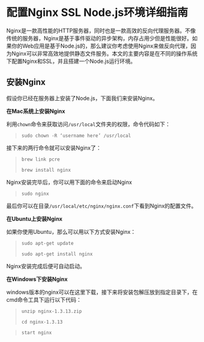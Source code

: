 # 配置Nginx SSL Node.js环境详细指南

Nginx是一款高性能的HTTP服务器，同时也是一款高效的反向代理服务器。不像传统的服务器，Nginx是基于事件驱动的异步架构，内存占用少但是性能很好。如果你的Web应用是基于Node.js的，那么建议你考虑使用Nginx来做反向代理，因为Nginx可以非常高效地提供静态文件服务。本文的主要内容是在不同的操作系统下配置Nginx和SSL，并且搭建一个Node.js运行环境。

## 安装Nginx

假设你已经在服务器上安装了Node.js，下面我们来安装Nginx。

**在Mac系统上安装Nginx**

利用`chown`命令来获取访问`/usr/local`文件夹的权限，命令代码如下：

> `sudo chown -R ‘username here’ /usr/local`

接下来的两行命令就可以安装Nginx了：

> `brew link pcre`
>
> `brew install nginx`

Nginx安装完毕后，你可以用下面的命令来启动Nginx

> `sudo nginx`

最后你可以在目录`/usr/local/etc/nginx/nginx.conf`下看到Nginx的配置文件。

**在Ubuntu上安装Nginx**

如果你使用Ubuntu，那么可以用以下方式安装Nginx：

> `sudo apt-get update`
>
> `sudo apt-get install nginx`

Nginx安装完成后便可自动启动。

**在Windows下安装Nginx**

windows版本的nginx可以在这里下载，接下来将安装包解压放到指定目录下，在cmd命令工具下运行以下代码：

> `unzip nginx-1.3.13.zip`
>
> `cd nginx-1.3.13`

> `start nginx`



